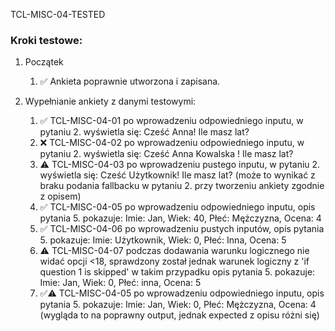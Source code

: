TCL-MISC-04-TESTED

### Kroki testowe:
  1. Początek
       1. ✅ Ankieta poprawnie utworzona i zapisana.

  2. Wypełnianie ankiety z danymi testowymi:
       1. ✅ TCL-MISC-04-01 po wprowadzeniu odpowiedniego inputu, w pytaniu 2. wyświetla się: Cześć Anna! Ile masz lat?
       2. ❌ TCL-MISC-04-02 po wprowadzeniu odpowiedniego inputu, w pytaniu 2. wyświetla się: Cześć Anna Kowalska ! Ile masz lat?
       3. ⚠️ TCL-MISC-04-03 po wprowadzeniu pustego inputu, w pytaniu 2. wyświetla się: Cześć Użytkownik! Ile masz lat? (może to wynikać z braku podania fallbacku w pytaniu 2. przy tworzeniu ankiety zgodnie z opisem)
       4. ✅ TCL-MISC-04-05 po wprowadzeniu odpowiedniego inputu, opis pytania 5. pokazuje: Imie: Jan, Wiek: 40, Płeć: Mężczyzna, Ocena: 4
       5. ✅ TCL-MISC-04-06 po wprowadzeniu pustych inputów, opis pytania 5. pokazuje: Imie: Użytkownik, Wiek: 0, Płeć: Inna, Ocena: 5
       6. ⚠️ TCL-MISC-04-07 podczas dodawania warunku logicznego nie widać opcji <18, sprawdzony został jednak warunek logiczny z 'if question 1 is skipped' w takim przypadku opis pytania 5. pokazuje: Imie: Jan, Wiek: 0, Płeć: inna, Ocena: 5
       7. ✅⚠️ TCL-MISC-04-05 po wprowadzeniu odpowiedniego inputu, opis pytania 5. pokazuje: Imie: Jan, Wiek: 0, Płeć: Mężczyzna, Ocena: 4 (wygląda to na poprawny output, jednak expected z opisu różni się)
